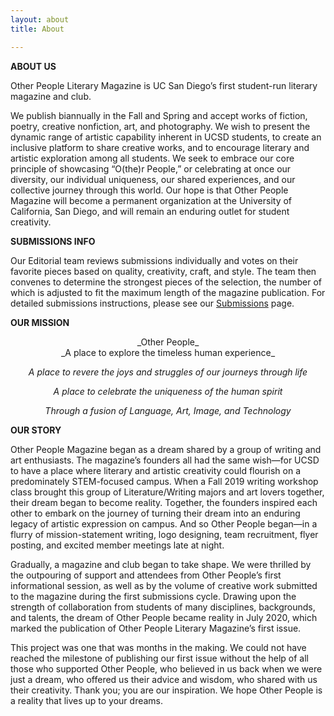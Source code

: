 ```yaml
---
layout: about
title: About

---
```

**ABOUT US**

Other People Literary Magazine is UC San Diego’s first student-run literary magazine and club.

We publish biannually in the Fall and Spring and accept works of fiction, poetry, creative nonfiction, art, and photography. We wish to present the dynamic range of artistic capability inherent in UCSD students, to create an inclusive platform to share creative works, and to encourage literary and artistic exploration among all students. We seek to embrace our core principle of showcasing “O(the)r People,” or celebrating at once our diversity, our individual uniqueness, our shared experiences, and our collective journey through this world. Our hope is that Other People Magazine will become a permanent organization at the University of California, San Diego, and will remain an enduring outlet for student creativity.

**SUBMISSIONS INFO**

Our Editorial team reviews submissions individually and votes on their favorite pieces based on quality, creativity, craft, and style. The team then convenes to determine the strongest pieces of the selection, the number of which is adjusted to fit the maximum length of the magazine publication. For detailed submissions instructions, please see our [Submissions](https://otherpeoplesd.com/submissions) page.

**OUR MISSION**

<center>_Other People_</center>

<center>_A place to explore the timeless human experience_

_A place to revere the joys and struggles of our journeys through life_

_A place to celebrate the uniqueness of the human spirit_

_Through a fusion of Language, Art, Image, and Technology_</center>

**OUR STORY**

Other People Magazine began as a dream shared by a group of writing and art enthusiasts. The magazine’s founders all had the same wish—for UCSD to have a place where literary and artistic creativity could flourish on a predominately STEM-focused campus. When a Fall 2019 writing workshop class brought this group of Literature/Writing majors and art lovers together, their dream began to become reality. Together, the founders inspired each other to embark on the journey of turning their dream into an enduring legacy of artistic expression on campus. And so Other People began—in a flurry of mission-statement writing, logo designing, team recruitment, flyer posting, and excited member meetings late at night.

Gradually, a magazine and club began to take shape. We were thrilled by the outpouring of support and attendees from Other People’s first informational session, as well as by the volume of creative work submitted to the magazine during the first submissions cycle. Drawing upon the strength of collaboration from students of many disciplines, backgrounds, and talents, the dream of Other People became reality in July 2020, which marked the publication of Other People Literary Magazine’s first issue.

This project was one that was months in the making. We could not have reached the milestone of publishing our first issue without the help of all those who supported Other People, who believed in us back when we were just a dream, who offered us their advice and wisdom, who shared with us their creativity. Thank you; you are our inspiration. We hope Other People is a reality that lives up to your dreams.